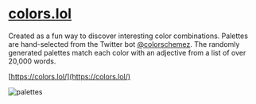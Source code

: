 # [colors.lol](https://colors.lol/)

Created as a fun way to discover interesting color combinations. Palettes are hand-selected from the Twitter bot [@colorschemez](https://twitter.com/colorschemez). The randomly generated palettes match each color with an adjective from a list of over 20,000 words.

[https://colors.lol/](https://colors.lol/)

![palettes](https://www.colors.lol/assets/images/palettes.png)
